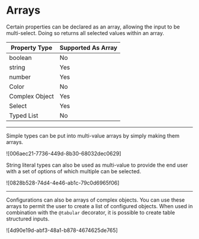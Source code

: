 # Arrays

Certain properties can be declared as an array, allowing the input to be
multi-select. Doing so returns all selected values within an array.

Property Type| Supported As Array  
---|---  
boolean| No  
string| Yes  
number| Yes  
Color| No  
Complex Object| Yes  
Select| Yes  
Typed List| No  
  
* * *

Simple types can be put into multi-value arrays by simply making them arrays.

![006aec21-7736-449d-8b30-68032dec0629]

String literal types can also be used as multi-value to provide the end user
with a set of options of which multiple can be selected.

![0828b528-74d4-4e46-ab1c-79c0d6965f06]

* * *

Configurations can also be arrays of complex objects. You can use these arrays
to permit the user to create a list of configured objects. When used in
combination with the `@tabular` decorator, it is possible to create table
structured inputs.

![4d90e19d-abf3-48a1-b878-4674625de765]

